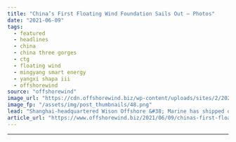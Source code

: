 ```yaml
---
title: "China’s First Floating Wind Foundation Sails Out – Photos"
date: "2021-06-09"
tags: 
  - featured
  - headlines
  - china
  - china three gorges
  - ctg
  - floating wind
  - mingyang smart energy
  - yangxi shapa iii
  - offshorewind
source: "offshorewind"
image_url: "https://cdn.offshorewind.biz/wp-content/uploads/sites/2/2021/06/09134503/Wison.png"
image_fp: "/assets/img/post_thumbnails/48.png"
lead: "Shanghai-headquartered Wison Offshore &#38; Marine has shipped out China&#8217;s first floating wind foundation platform"
article_url: "https://www.offshorewind.biz/2021/06/09/chinas-first-floating-wind-foundation-sails-out-photos/"
---
```


---
